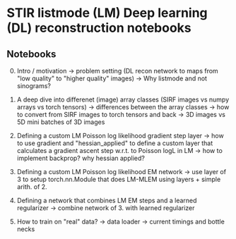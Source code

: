 # STIR listmode (LM) Deep learning (DL) reconstruction notebooks

## Notebooks

0. Intro / motivation
   -> problem setting (DL recon network to maps from "low quality" to "higher quality" images)
   -> Why listmode and not sinograms?

1. A deep dive into differenet (image) array classes (SIRF images vs numpy arrays vs torch tensors)
   -> differences between the array classes
   -> how to convert from SIRF images to torch tensors and back
   -> 3D images vs 5D mini batches of 3D images

2. Defining a custom LM Poisson log likelihood gradient step layer
   -> how to use gradient and "hessian_applied" to define a custom layer
      that calculates a gradient ascent step w.r.t. to Poisson logL in LM
   -> how to implement backprop? why hessian applied?

3. Defining a custom  LM Poisson log likelihood EM network
   -> use layer of 3 to setup torch.nn.Module that does LM-MLEM using layers + simple arith. of 2.

4. Defining a network that combines LM EM steps and a learned regularizer
   -> combine network of 3. with learned regularizer

5. How to train on "real" data?
   -> data loader
   -> current timings and bottle necks

